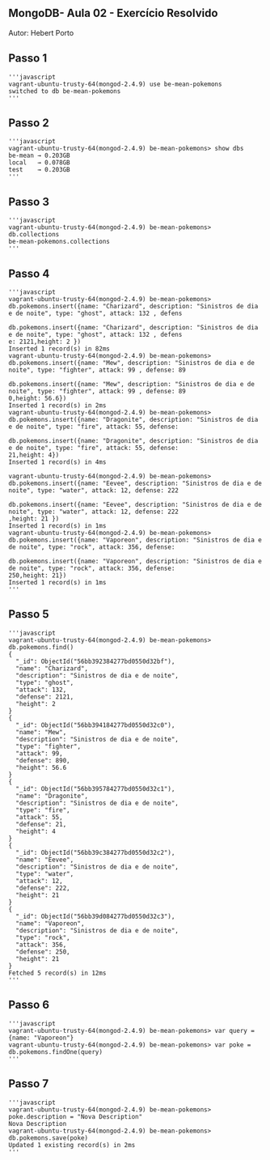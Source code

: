 ## MongoDB- Aula 02 - Exercício Resolvido
Autor: Hebert Porto

## Passo 1

    '''javascript
    vagrant-ubuntu-trusty-64(mongod-2.4.9) use be-mean-pokemons
    switched to db be-mean-pokemons
    '''
## Passo 2 

    '''javascript
    vagrant-ubuntu-trusty-64(mongod-2.4.9) be-mean-pokemons> show dbs
    be-mean → 0.203GB
    local   → 0.078GB
    test    → 0.203GB
    '''

## Passo 3

    '''javascript
    vagrant-ubuntu-trusty-64(mongod-2.4.9) be-mean-pokemons> db.collections
    be-mean-pokemons.collections
    '''

## Passo 4

    '''javascript
    vagrant-ubuntu-trusty-64(mongod-2.4.9) be-mean-pokemons> db.pokemons.insert({name: "Charizard", description: "Sinistros de dia e de noite", type: "ghost", attack: 132 , defens
                                                             db.pokemons.insert({name: "Charizard", description: "Sinistros de dia e de noite", type: "ghost", attack: 132 , defens
    e: 2121,height: 2 })
    Inserted 1 record(s) in 82ms
    vagrant-ubuntu-trusty-64(mongod-2.4.9) be-mean-pokemons> db.pokemons.insert({name: "Mew", description: "Sinistros de dia e de noite", type: "fighter", attack: 99 , defense: 89
                                                             db.pokemons.insert({name: "Mew", description: "Sinistros de dia e de noite", type: "fighter", attack: 99 , defense: 89
    0,height: 56.6})
    Inserted 1 record(s) in 2ms
    vagrant-ubuntu-trusty-64(mongod-2.4.9) be-mean-pokemons> db.pokemons.insert({name: "Dragonite", description: "Sinistros de dia e de noite", type: "fire", attack: 55, defense:
                                                             db.pokemons.insert({name: "Dragonite", description: "Sinistros de dia e de noite", type: "fire", attack: 55, defense:
    21,height: 4})
    Inserted 1 record(s) in 4ms
    
    vagrant-ubuntu-trusty-64(mongod-2.4.9) be-mean-pokemons> db.pokemons.insert({name: "Eevee", description: "Sinistros de dia e de noite", type: "water", attack: 12, defense: 222
                                                             db.pokemons.insert({name: "Eevee", description: "Sinistros de dia e de noite", type: "water", attack: 12, defense: 222
    ,height: 21 })
    Inserted 1 record(s) in 1ms
    vagrant-ubuntu-trusty-64(mongod-2.4.9) be-mean-pokemons> db.pokemons.insert({name: "Vaporeon", description: "Sinistros de dia e de noite", type: "rock", attack: 356, defense:
                                                             db.pokemons.insert({name: "Vaporeon", description: "Sinistros de dia e de noite", type: "rock", attack: 356, defense:
    250,height: 21})
    Inserted 1 record(s) in 1ms
    '''

## Passo 5

    '''javascript
    vagrant-ubuntu-trusty-64(mongod-2.4.9) be-mean-pokemons> db.pokemons.find()
    {
      "_id": ObjectId("56bb392384277bd0550d32bf"),
      "name": "Charizard",
      "description": "Sinistros de dia e de noite",
      "type": "ghost",
      "attack": 132,
      "defense": 2121,
      "height": 2
    }
    {
      "_id": ObjectId("56bb394184277bd0550d32c0"),
      "name": "Mew",
      "description": "Sinistros de dia e de noite",
      "type": "fighter",
      "attack": 99,
      "defense": 890,
      "height": 56.6
    }
    {
      "_id": ObjectId("56bb395784277bd0550d32c1"),
      "name": "Dragonite",
      "description": "Sinistros de dia e de noite",
      "type": "fire",
      "attack": 55,
      "defense": 21,
      "height": 4
    }
    {
      "_id": ObjectId("56bb39c384277bd0550d32c2"),
      "name": "Eevee",
      "description": "Sinistros de dia e de noite",
      "type": "water",
      "attack": 12,
      "defense": 222,
      "height": 21
    }
    {
      "_id": ObjectId("56bb39d084277bd0550d32c3"),
      "name": "Vaporeon",
      "description": "Sinistros de dia e de noite",
      "type": "rock",
      "attack": 356,
      "defense": 250,
      "height": 21
    }
    Fetched 5 record(s) in 12ms
    '''

## Passo 6

    '''javascript
    vagrant-ubuntu-trusty-64(mongod-2.4.9) be-mean-pokemons> var query = {name: "Vaporeon"}
    vagrant-ubuntu-trusty-64(mongod-2.4.9) be-mean-pokemons> var poke = db.pokemons.findOne(query)
    '''

## Passo 7
    '''javascript
    vagrant-ubuntu-trusty-64(mongod-2.4.9) be-mean-pokemons> poke.description = "Nova Description"
    Nova Description
    vagrant-ubuntu-trusty-64(mongod-2.4.9) be-mean-pokemons> db.pokemons.save(poke)
    Updated 1 existing record(s) in 2ms
    '''
